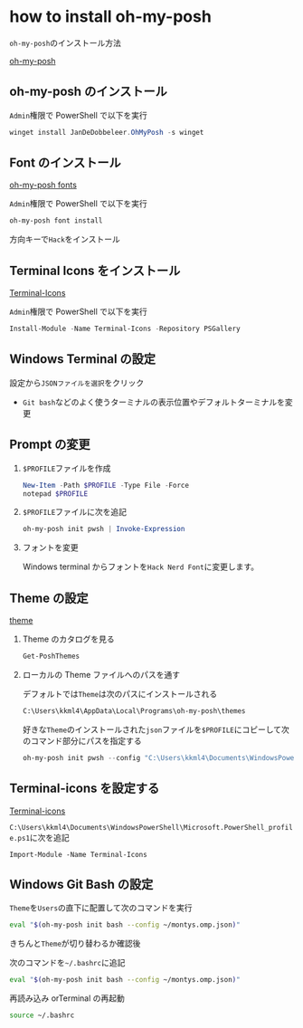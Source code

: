 # how to install oh-my-posh

`oh-my-posh`のインストール方法

[oh-my-posh](https://ohmyposh.dev/)

## oh-my-posh のインストール

`Admin`権限で PowerShell で以下を実行

```PowerShell
winget install JanDeDobbeleer.OhMyPosh -s winget
```

## Font のインストール

[oh-my-posh fonts](https://ohmyposh.dev/docs/installation/fonts)

`Admin`権限で PowerShell で以下を実行

```PowerShell
oh-my-posh font install
```

方向キーで`Hack`をインストール

## Terminal Icons をインストール

[Terminal-Icons](https://github.com/devblackops/Terminal-Icons)

`Admin`権限で PowerShell で以下を実行

```PowerShell
Install-Module -Name Terminal-Icons -Repository PSGallery
```

## Windows Terminal の設定

設定から`JSONファイルを選択`をクリック

- `Git bash`などのよく使うターミナルの表示位置やデフォルトターミナルを変更

## Prompt の変更

1. `$PROFILE`ファイルを作成

   ```PowerShell
   New-Item -Path $PROFILE -Type File -Force
   notepad $PROFILE
   ```

2. `$PROFILE`ファイルに次を追記

   ```PowerShell
   oh-my-posh init pwsh | Invoke-Expression
   ```

3. フォントを変更

   Windows terminal からフォントを`Hack Nerd Font`に変更します。

## Theme の設定

[theme](https://ohmyposh.dev/docs/themes)

1. Theme のカタログを見る

   ```PowerShell
   Get-PoshThemes
   ```

2. ローカルの Theme ファイルへのパスを通す

   デフォルトでは`Theme`は次のパスにインストールされる

   ```bash
   C:\Users\kkml4\AppData\Local\Programs\oh-my-posh\themes
   ```

   好きな`Theme`のインストールされた`json`ファイルを`$PROFILE`にコピーして次のコマンド部分にパスを指定する

   ```PowerShell
   oh-my-posh init pwsh --config "C:\Users\kkml4\Documents\WindowsPowerShell\montys.omp.json" | Invoke-Expression
   ```

## Terminal-icons を設定する

[Terminal-icons](https://github.com/devblackops/Terminal-Icons)

`C:\Users\kkml4\Documents\WindowsPowerShell\Microsoft.PowerShell_profile.ps1`に次を追記

```
Import-Module -Name Terminal-Icons
```

## Windows Git Bash の設定

`Theme`を`Users`の直下に配置して次のコマンドを実行

```bash
eval "$(oh-my-posh init bash --config ~/montys.omp.json)"
```

きちんと`Theme`が切り替わるか確認後

次のコマンドを`~/.bashrc`に追記

```bash
eval "$(oh-my-posh init bash --config ~/montys.omp.json)"
```

再読み込み orTerminal の再起動

```bash
source ~/.bashrc
```
